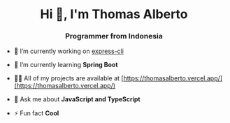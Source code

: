 <h1 align="center">Hi 👋, I'm Thomas Alberto</h1>
<h3 align="center">Programmer from Indonesia</h3>

- 🔭 I’m currently working on [express-cli](https://github.com/xRiot45/express-cli)

- 🌱 I’m currently learning **Spring Boot**

- 👨‍💻 All of my projects are available at [https://thomasalberto.vercel.app/](https://thomasalberto.vercel.app/)

- 💬 Ask me about **JavaScript and TypeScript**

- ⚡ Fun fact **Cool**

